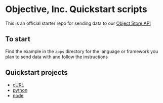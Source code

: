 # Objective, Inc. Quickstart scripts

This is an official starter repo for sending data to our [Object Store API](https://www.objective.inc/docs/object-store/objects)

## To start

Find the example in the `apps` directory for the language or framework you plan to send data with and follow the instructions

## Quickstart projects

-   [cURL](https://github.com/objective-inc/examples/tree/main/apps/curl-quickstart)
-   [python](https://github.com/objective-inc/examples/tree/main/apps/python-quickstart)
-   [node](https://github.com/objective-inc/examples/tree/main/apps/node-quickstart)
